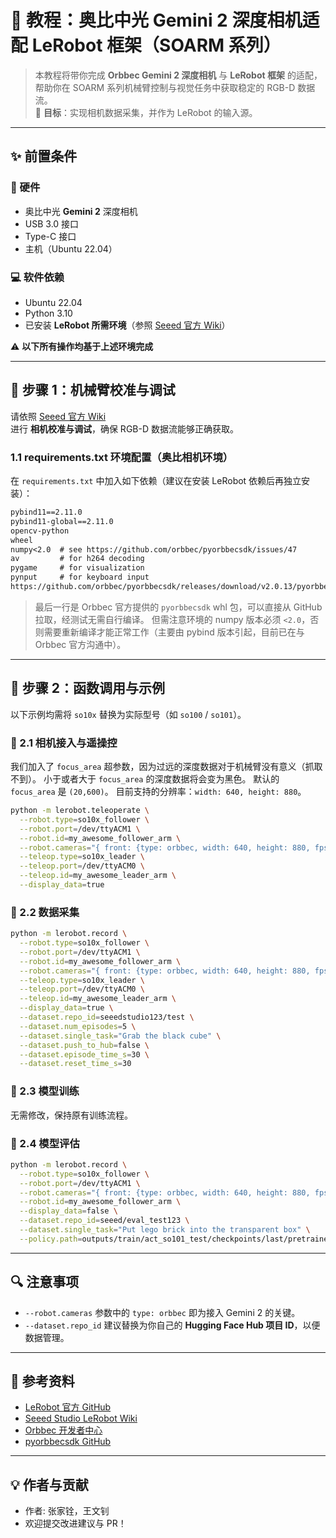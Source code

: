 # 📘 教程：奥比中光 Gemini 2 深度相机适配 LeRobot 框架（SOARM 系列）

> 本教程将带你完成 **Orbbec Gemini 2 深度相机** 与 **LeRobot 框架** 的适配，帮助你在 SOARM 系列机械臂控制与视觉任务中获取稳定的 RGB-D 数据流。  
> 🎯 **目标**：实现相机数据采集，并作为 LeRobot 的输入源。

---

## ✨ 前置条件

### 🔧 硬件
- 奥比中光 **Gemini 2** 深度相机  
- USB 3.0 接口  
- Type-C 接口  
- 主机（Ubuntu 22.04）

### 💻 软件依赖
- Ubuntu 22.04  
- Python 3.10  
- 已安装 **LeRobot 所需环境**（参照 [Seeed 官方 Wiki](https://wiki.seeedstudio.com/cn/lerobot_so100m_new/)）  

⚠️ **以下所有操作均基于上述环境完成**

---

## 🚀 步骤 1：机械臂校准与调试

请依照 [Seeed 官方 Wiki](https://wiki.seeedstudio.com/cn/lerobot_so100m_new/)  
进行 **相机校准与调试**，确保 RGB-D 数据流能够正确获取。

### 1.1 requirements.txt 环境配置（奥比相机环境）

在 `requirements.txt` 中加入如下依赖（建议在安装 LeRobot 依赖后再独立安装）：  

```txt
pybind11==2.11.0
pybind11-global==2.11.0
opencv-python
wheel
numpy<2.0  # see https://github.com/orbbec/pyorbbecsdk/issues/47
av         # for h264 decoding
pygame     # for visualization
pynput     # for keyboard input
https://github.com/orbbec/pyorbbecsdk/releases/download/v2.0.13/pyorbbecsdk-2.0.13-cp310-cp310-linux_x86_64.whl
````

> 最后一行是 Orbbec 官方提供的 `pyorbbecsdk` whl 包，可以直接从 GitHub 拉取，经测试无需自行编译。
> 但需注意环境的 numpy 版本必须 `<2.0`，否则需要重新编译才能正常工作（主要由 pybind 版本引起，目前已在与 Orbbec 官方沟通中）。

---

## 🚀 步骤 2：函数调用与示例

以下示例均需将 `so10x` 替换为实际型号（如 `so100` / `so101`）。

### 🔹 2.1 相机接入与遥操控

我们加入了 `focus_area` 超参数，因为过远的深度数据对于机械臂没有意义（抓取不到）。
小于或者大于 `focus_area` 的深度数据将会变为黑色。
默认的 `focus_area` 是 `(20,600)`。
目前支持的分辨率：`width: 640, height: 880`。

```bash
python -m lerobot.teleoperate \
  --robot.type=so10x_follower \
  --robot.port=/dev/ttyACM1 \
  --robot.id=my_awesome_follower_arm \
  --robot.cameras="{ front: {type: orbbec, width: 640, height: 880, fps: 30, focus_area:(20,600)}}" \
  --teleop.type=so10x_leader \
  --teleop.port=/dev/ttyACM0 \
  --teleop.id=my_awesome_leader_arm \
  --display_data=true
```

### 🔹 2.2 数据采集

```bash
python -m lerobot.record \
  --robot.type=so10x_follower \
  --robot.port=/dev/ttyACM1 \
  --robot.id=my_awesome_follower_arm \
  --robot.cameras="{ front: {type: orbbec, width: 640, height: 880, fps: 30, focus_area:(20,600)}}" \
  --teleop.type=so10x_leader \
  --teleop.port=/dev/ttyACM0 \
  --teleop.id=my_awesome_leader_arm \
  --display_data=true \
  --dataset.repo_id=seeedstudio123/test \
  --dataset.num_episodes=5 \
  --dataset.single_task="Grab the black cube" \
  --dataset.push_to_hub=false \
  --dataset.episode_time_s=30 \
  --dataset.reset_time_s=30
```

### 🔹 2.3 模型训练

无需修改，保持原有训练流程。

### 🔹 2.4 模型评估

```bash
python -m lerobot.record \
  --robot.type=so10x_follower \
  --robot.port=/dev/ttyACM1 \
  --robot.cameras="{ front: {type: orbbec, width: 640, height: 880, fps: 30}}" \
  --robot.id=my_awesome_follower_arm \
  --display_data=false \
  --dataset.repo_id=seeed/eval_test123 \
  --dataset.single_task="Put lego brick into the transparent box" \
  --policy.path=outputs/train/act_so101_test/checkpoints/last/pretrained_model
```

---

## 🔍 注意事项

* `--robot.cameras` 参数中的 `type: orbbec` 即为接入 Gemini 2 的关键。
* `--dataset.repo_id` 建议替换为你自己的 **Hugging Face Hub 项目 ID**，以便数据管理。

---

## 📖 参考资料

* [LeRobot 官方 GitHub](https://github.com/huggingface/lerobot)
* [Seeed Studio LeRobot Wiki](https://wiki.seeedstudio.com/cn/lerobot_so100m_new/)
* [Orbbec 开发者中心](https://developer.orbbec.com.cn/)
* [pyorbbecsdk GitHub](https://github.com/orbbec/pyorbbecsdk)

---

## 💡 作者与贡献

* 作者: 张家铨，王文钊
* 欢迎提交改进建议与 PR！

```
